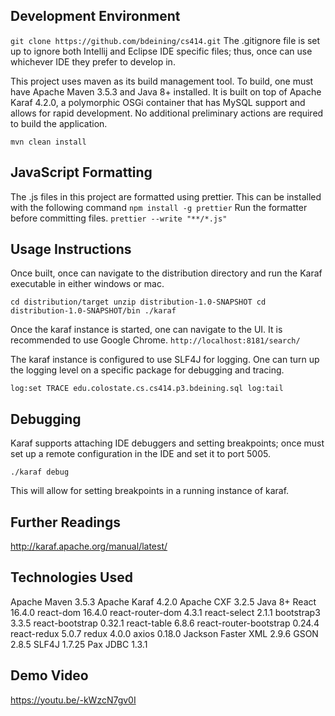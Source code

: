 Development Environment
-----------------------
`git clone https://github.com/bdeining/cs414.git`
The .gitignore file is set up to ignore both Intellij and Eclipse IDE specific files; thus, once can
use whichever IDE they prefer to develop in.

This project uses maven as its build management tool.  To build, one must have Apache Maven 3.5.3 and Java 8+ installed.
It is built on top of Apache Karaf 4.2.0, a polymorphic OSGi container that has MySQL support and allows for rapid
development.  No additional preliminary actions are required to build the application.

`mvn clean install`

JavaScript Formatting
---------------------
The .js files in this project are formatted using prettier.  This can be installed with the following command
`npm install -g prettier`
Run the formatter before committing files.
`prettier --write "**/*.js"`

Usage Instructions
------------------
Once built, once can navigate to the distribution directory and run the Karaf executable in either windows or mac.

`cd distribution/target
unzip distribution-1.0-SNAPSHOT
cd distribution-1.0-SNAPSHOT/bin
./karaf`

Once the karaf instance is started, one can navigate to the UI. It is recommended to use Google Chrome.
`http://localhost:8181/search/`

The karaf instance is configured to use SLF4J for logging.  One can turn up the logging level on a specific package
for debugging and tracing.

`log:set TRACE edu.colostate.cs.cs414.p3.bdeining.sql
log:tail`

Debugging
---------
Karaf supports attaching IDE debuggers and setting breakpoints; once must set up a remote configuration in the IDE
and set it to port 5005.

`./karaf debug`

This will allow for setting breakpoints in a running instance of karaf.

Further Readings
-----------------
http://karaf.apache.org/manual/latest/

Technologies Used
-----------------
Apache Maven 3.5.3
Apache Karaf 4.2.0
Apache CXF 3.2.5
Java 8+
React 16.4.0
react-dom 16.4.0
react-router-dom 4.3.1
react-select 2.1.1
bootstrap3 3.3.5
react-bootstrap 0.32.1
react-table 6.8.6
react-router-bootstrap 0.24.4
react-redux 5.0.7
redux 4.0.0
axios 0.18.0
Jackson Faster XML 2.9.6
GSON 2.8.5
SLF4J 1.7.25
Pax JDBC 1.3.1

Demo Video
----------
https://youtu.be/-kWzcN7gv0I